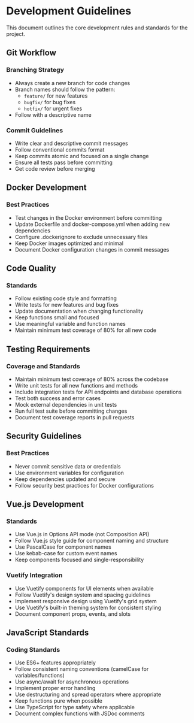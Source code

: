 # Development Guidelines

This document outlines the core development rules and standards for the project.

## Git Workflow

### Branching Strategy
- Always create a new branch for code changes
- Branch names should follow the pattern:
  - `feature/` for new features
  - `bugfix/` for bug fixes
  - `hotfix/` for urgent fixes
- Follow with a descriptive name

### Commit Guidelines
- Write clear and descriptive commit messages
- Follow conventional commits format
- Keep commits atomic and focused on a single change
- Ensure all tests pass before committing
- Get code review before merging

## Docker Development

### Best Practices
- Test changes in the Docker environment before committing
- Update Dockerfile and docker-compose.yml when adding new dependencies
- Configure .dockerignore to exclude unnecessary files
- Keep Docker images optimized and minimal
- Document Docker configuration changes in commit messages

## Code Quality

### Standards
- Follow existing code style and formatting
- Write tests for new features and bug fixes
- Update documentation when changing functionality
- Keep functions small and focused
- Use meaningful variable and function names
- Maintain minimum test coverage of 80% for all new code

## Testing Requirements

### Coverage and Standards
- Maintain minimum test coverage of 80% across the codebase
- Write unit tests for all new functions and methods
- Include integration tests for API endpoints and database operations
- Test both success and error cases
- Mock external dependencies in unit tests
- Run full test suite before committing changes
- Document test coverage reports in pull requests

## Security Guidelines

### Best Practices
- Never commit sensitive data or credentials
- Use environment variables for configuration
- Keep dependencies updated and secure
- Follow security best practices for Docker configurations

## Vue.js Development

### Standards
- Use Vue.js in Options API mode (not Composition API)
- Follow Vue.js style guide for component naming and structure
- Use PascalCase for component names
- Use kebab-case for custom event names
- Keep components focused and single-responsibility

### Vuetify Integration
- Use Vuetify components for UI elements when available
- Follow Vuetify's design system and spacing guidelines
- Implement responsive design using Vuetify's grid system
- Use Vuetify's built-in theming system for consistent styling
- Document component props, events, and slots

## JavaScript Standards

### Coding Standards
- Use ES6+ features appropriately
- Follow consistent naming conventions (camelCase for variables/functions)
- Use async/await for asynchronous operations
- Implement proper error handling
- Use destructuring and spread operators where appropriate
- Keep functions pure when possible
- Use TypeScript for type safety where applicable
- Document complex functions with JSDoc comments 
